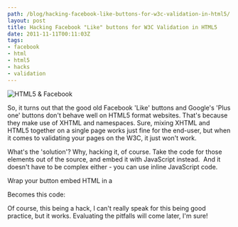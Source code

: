 ```yaml
---
path: /blog/hacking-facebook-like-buttons-for-w3c-validation-in-html5/
layout: post
title: Hacking Facebook "Like" buttons for W3C Validation in HTML5
date: 2011-11-11T00:11:03Z
tags:
- facebook
- html
- html5
- hacks
- validation
---
```


![](https://uploads.psyked.co.uk/2011/11/html5-facebook.png "HTML5 & Facebook")

So, it turns out that the good old Facebook 'Like' buttons and Google's 'Plus one' buttons don't behave well on HTML5 format websites. That's because they make use of XHTML and namespaces. Sure, mixing XHTML and HTML5 together on a single page works just fine for the end-user, but when it comes to validating your pages on the W3C, it just won't work.

What's the 'solution'? Why, hacking it, of course. Take the code for those elements out of the source, and embed it with JavaScript instead.  And it doesn't have to be complex either - you can use inline JavaScript code.

Wrap your button embed HTML in a <script> tag, add a CDATA block, and encompass it in a `document.write()` function, and you're done.

So this code:
<script src="https://gist.github.com/1356698.js"></script>

Becomes this code:
<script src="https://gist.github.com/1356694.js"></script>

Of course, this being a hack, I can't really speak for this being good practice, but it works. Evaluating the pitfalls will come later, I'm sure!